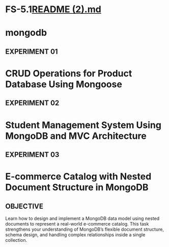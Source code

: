 # FS-5.1[README (2).md](https://github.com/user-attachments/files/23217380/README.2.md)
# mongodb
## EXPERIMENT 01
# CRUD Operations for Product Database Using Mongoose



## EXPERIMENT 02
# Student Management System Using MongoDB and MVC Architecture


## EXPERIMENT 03
# E-commerce Catalog with Nested Document Structure in MongoDB


## OBJECTIVE
Learn how to design and implement a MongoDB data model using nested documents to represent a real-world e-commerce catalog. This task strengthens your understanding of MongoDB’s flexible document structure, schema design, and handling complex relationships inside a single collection.

